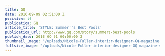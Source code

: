 ```yaml
---
title: GQ
date: 2016-09-09 02:51:00 Z
position: 14
publication: GQ
article_title: 'STYLE: Summer''s Best Pools'
publication_url: http://www.gq.com/story/summers-best-pools
publish_date: 2016-09-01 00:00:00 Z
thumbnail_image: "/uploads/Nicole-Fuller-interior-designer-GQ-magazine-salt-water-pools.jpg"
fullsize_image: "/uploads/Nicole-Fuller-interior-designer-GQ-magazine-salt-water-pools.jpg"
---
```


